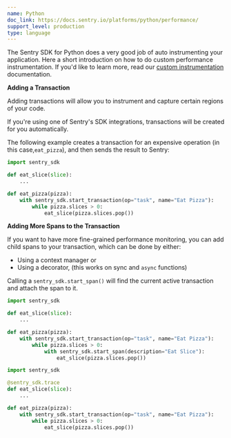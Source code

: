 ```yaml
---
name: Python
doc_link: https://docs.sentry.io/platforms/python/performance/
support_level: production
type: language
---
```


The Sentry SDK for Python does a very good job of auto instrumenting your application. Here a short introduction on how to do custom performance instrumentation. If you'd like to learn more, read our [custom instrumentation](/platforms/python/performance/instrumentation/custom-instrumentation/) documentation.

**Adding a Transaction**

Adding transactions will allow you to instrument and capture certain regions of your code.

<Note>

If you're using one of Sentry's SDK integrations, transactions will be created for you automatically.

</Note>

The following example creates a transaction for an expensive operation (in this case,`eat_pizza`), and then sends the result to Sentry:

```python
import sentry_sdk

def eat_slice(slice):
    ...

def eat_pizza(pizza):
    with sentry_sdk.start_transaction(op="task", name="Eat Pizza"):
        while pizza.slices > 0:
            eat_slice(pizza.slices.pop())
```

**Adding More Spans to the Transaction**

If you want to have more fine-grained performance monitoring, you can add child spans to your transaction, which can be done by either:

- Using a context manager or
- Using a decorator, (this works on sync and `async` functions)

Calling a `sentry_sdk.start_span()` will find the current active transaction and attach the span to it.

```python {tabTitle:Context Manager}
import sentry_sdk

def eat_slice(slice):
    ...

def eat_pizza(pizza):
    with sentry_sdk.start_transaction(op="task", name="Eat Pizza"):
        while pizza.slices > 0:
            with sentry_sdk.start_span(description="Eat Slice"):
                eat_slice(pizza.slices.pop())

```

```python {tabTitle:Decorator}
import sentry_sdk

@sentry_sdk.trace
def eat_slice(slice):
    ...

def eat_pizza(pizza):
    with sentry_sdk.start_transaction(op="task", name="Eat Pizza"):
        while pizza.slices > 0:
            eat_slice(pizza.slices.pop())

```
